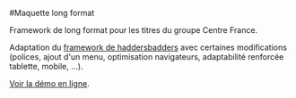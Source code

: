 #Maquette long format

Framework de long format pour les titres du groupe Centre France.

Adaptation du [framework de haddersbadders](https://github.com/haddersbadders/Simple-longform-framework) avec certaines modifications (polices, ajout d'un menu, optimisation navigateurs, adaptabilité renforcée tablette, mobile, ...).

[Voir la démo en ligne](https://webcentrefrance.github.io/longformat/).